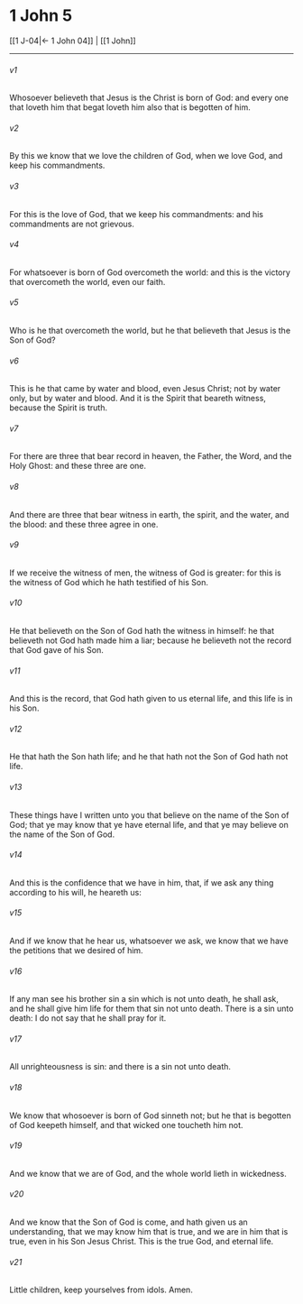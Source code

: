 # 1 John 5

[[1 J-04|← 1 John 04]] | [[1 John]]
***

###### v1
Whosoever believeth that Jesus is the Christ is born of God: and every one that loveth him that begat loveth him also that is begotten of him.
###### v2
By this we know that we love the children of God, when we love God, and keep his commandments.
###### v3
For this is the love of God, that we keep his commandments: and his commandments are not grievous.
###### v4
For whatsoever is born of God overcometh the world: and this is the victory that overcometh the world, even our faith.
###### v5
Who is he that overcometh the world, but he that believeth that Jesus is the Son of God?
###### v6
This is he that came by water and blood, even Jesus Christ; not by water only, but by water and blood. And it is the Spirit that beareth witness, because the Spirit is truth.
###### v7
For there are three that bear record in heaven, the Father, the Word, and the Holy Ghost: and these three are one.
###### v8
And there are three that bear witness in earth, the spirit, and the water, and the blood: and these three agree in one.
###### v9
If we receive the witness of men, the witness of God is greater: for this is the witness of God which he hath testified of his Son.
###### v10
He that believeth on the Son of God hath the witness in himself: he that believeth not God hath made him a liar; because he believeth not the record that God gave of his Son.
###### v11
And this is the record, that God hath given to us eternal life, and this life is in his Son.
###### v12
He that hath the Son hath life; and he that hath not the Son of God hath not life.
###### v13
These things have I written unto you that believe on the name of the Son of God; that ye may know that ye have eternal life, and that ye may believe on the name of the Son of God.
###### v14
And this is the confidence that we have in him, that, if we ask any thing according to his will, he heareth us:
###### v15
And if we know that he hear us, whatsoever we ask, we know that we have the petitions that we desired of him.
###### v16
If any man see his brother sin a sin which is not unto death, he shall ask, and he shall give him life for them that sin not unto death. There is a sin unto death: I do not say that he shall pray for it.
###### v17
All unrighteousness is sin: and there is a sin not unto death.
###### v18
We know that whosoever is born of God sinneth not; but he that is begotten of God keepeth himself, and that wicked one toucheth him not.
###### v19
And we know that we are of God, and the whole world lieth in wickedness.
###### v20
And we know that the Son of God is come, and hath given us an understanding, that we may know him that is true, and we are in him that is true, even in his Son Jesus Christ. This is the true God, and eternal life.
###### v21
Little children, keep yourselves from idols. Amen.  
